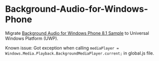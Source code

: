 # Background-Audio-for-Windows-Phone

Migrate [Background Audio for Windows Phone 8.1 Sample](https://code.msdn.microsoft.com/windowsapps/BackgroundAudio-63bbc319/sourcecode?fileId=111813&pathId=1713588077) to Universal Windows Platform (UWP).

Known issue:
  Got exception when calling `mediaPlayer = Windows.Media.Playback.BackgroundMediaPlayer.current;` in global.js file.
